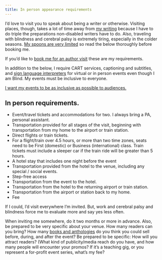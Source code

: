 ```yaml
---
title: In person appearance requirements
---
```


I’d love to visit you to speak about being a writer or otherwise. Visiting places, though, takes a lot of time away from [my writing](/writings) because I have to do triple the preparations non-disabled writers have to do. Also, traveling with blindness and cerebral palsy is extremely tiring, especially in the colder seasons. [My spoons are very limited](https://en.wikipedia.org/wiki/Spoon_theory) so read the below thoroughly before booking me.

If you’d like to [book me for an author visit](/live) these are my requirements.

In addition to the below, I require CART services, captioning and subtitles, and [sign language interpreters](https://www.probonoasl.com/) for virtual or in person events even though I am Blind. My events must be inclusive to everyone.

[I want my events to be as inclusive as possible to audiences.](https://robertkingett.com/category/events/inclusive-events/)

## In person requirements.

- Event/travel tickets and accommodations for two. I always bring a PA, personal assistant.
- Transportation provided for all stages of the visit, beginning with transportation from my home to the airport or train station.
- Direct flights or train tickets.
- For a flight/train over 4.5 hours, or more than two time zones, seats need to be First (domestic) or Business (international) class. Train tickets must include a sleeper car if the train ride will be greater than 5 hours.
- A hotel stay that includes one night before the event
- Transportation provided from the hotel to the venue, including any special / social events.
- Step-free access
- Transportation from the event to the hotel.
- Transportation from the hotel to the returning airport or train station.
- Transportation from the airport or station back to my home.
- Fee

If I could, I’d visit everywhere I’m invited. But, work and cerebral palsy and blindness force me to evaluate more and say yes less often.

When inviting me somewhere, do it two months or more in advance. Also, be prepared to be very specific about your venue. How many readers can you bring? How many [books and anthologies](/books) do you think you could sell before, during, and after the event? Be prepared to be specific: How will you attract readers? (What kind of publicity/media reach do you have, and how many people will encounter your promos? If it’s a teaching gig, or you represent a for-profit event series, what’s my fee?
